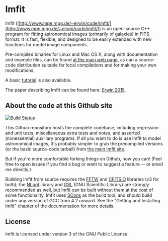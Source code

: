 # Imfit

Imfit
([http://www.mpe.mpg.de/~erwin/code/imfit/](http://www.mpe.mpg.de/~erwin/code/imfit/)) 
is an open-source C++ program for fitting astronomical images
(primarily of galaxies) in FITS format. It is fast, flexible, and designed to be easily
extended with new functions for model image components.

Pre-compiled binaries for Linux and Mac OS X, along with documentation
and example files, can be found [at the main web
page](http://www.mpe.mpg.de/~erwin/code/imfit/index.html#downloads), as
can a source-code distribution suitable for local compilations and for
making your own modifications.

A basic [tutorial](http://www.mpe.mpg.de/~erwin/code/imfit/markdown/index.html) is also available.

The paper describing Imfit can be found here: 
[Erwin 2015](http://adsabs.harvard.edu/abs/2015ApJ...799..226E).


## About the code at this Github site

[![Build Status](https://travis-ci.org/perwin/imfit.svg?branch=master)](https://travis-ci.org/perwin/imfit)

This Github repository hosts the complete codebase, including regression
and unit tests, miscellaneous extra tests and notes, and assorted
(nonessential) auxiliary programs. If all you want to do is use Imfit to
model astronomical images, it's probably simpler to grab the precompiled
versions (or the basic source-code tarball) from [the main Imfit
site](http://www.mpe.mpg.de/~erwin/code/imfit/).

But if you're more comfortable forking things on Github, now you can!
(Feel free to open issues if you find a bug or want to suggest a feature --
or email me directly.)

Building Imfit from source requires the [FFTW](http://www.fftw.org) and 
[CFITSIO](http://heasarc.gsfc.nasa.gov/fitsio/fitsio.html) libraries (v3
for both); the [NLopt](http://ab-initio.mit.edu/wiki/index.php/NLopt) library and 
[GSL](http://www.gnu.org/software/gsl/) (GNU Scientific Library) are
strongly recommended as well, but Imfit can be built without them at the
cost of some functionality. Imfit uses [SCons](http://scons.org) as the build tool,
and should build under any version of GCC from 4.2 onward. See the
"Getting and Installing Imfit" chapter of the documentation for more
details.


## License

Imfit is licensed under version 3 of the GNU Public License.
